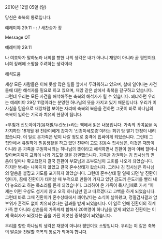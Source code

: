 2010년 12월 05일 (일)

당신은 축복의 통로입니다.



예레미야 29:11 - : / 새찬송가  장


Message QT


예레미야 29:11

나 여호와가 말하노라 너희를 향한 나의 생각은 내가 아나니 재앙이 아니라 곧 평안이요 너희 장래에 소망을 주려하는 생각이라

해석도움





세상 모든 사람들은 이해 못할 많은 일들 앞에서 두려워하고 있으며, 삶에 일어나는 사건들에 대한 해석자를 필요로 하고 있으며, 재앙 같은 삶에서 축복을 갈구하고 있습니다. 
그런데 우리는 모든 사건을 해석해주는 축복의 해석자가 될 수 있습니다. 왜냐하면 우리는 예레미야 29장 11절이라는 분명한 하나님의 뜻을 가지고 있기 때문입니다. 우리가 이 사실을 믿음으로 재앙처럼 보이는 자리에 축복의 복음을 전하면 그곳이 바로 하나님의 축복이 임하는 기적과 치유의 현장이 됩니다. 

<부침개 전도이야기(유재필/두란노)>라는 책에서 읽은 내용입니다. 가족의 귀여움을 독차지하던 18개월 된 진환이에게 갑자기 ‘신경아세포종’이라는 희귀 암 말기 판정이 내려졌습니다. 이 일로 온가족은 넋이 나갈 정도로 충격에 휩싸이게 되었습니다. 그런데 그 집안에서 유일하게 믿음생활을 하고 있던 진환이 고모 김동숙 집사님은, 이것은 재앙이 아니라 온 가족을 구원하시려는 하나님의 뜻이라고 해석하면서 진환이 엄마 아빠 할머니 할아버지까지 교회에 나와 기도할 것을 강권했습니다. 가족을 강권하는 김 집사님의 믿음이 얼마나 확고했던지 결국 진환이 부모님과 조부모님이 교회를 나오게 되었습니다. 하지만 병세는 나아지지 않았고 결국 혼수상태가 왔습니다. 그러나 김 집사님은 하나님의 말씀을 붙잡고 기도를 포기하지 않았습니다. 그런데 혼수상태 팔 일째 되던 날 진환이 엄마가, 꿈에 진환이가 태어날 때 부적으로 만들어 가지고 있던 금도끼 은도끼를 빨리 내어 놓으라고 하는 목소리를 듣게 되었습니다. 그리하여 온 가족이 목사님께로 가서 “이제는 어떤 우상도 섬기지 않고 오직 하나님만 믿고 따르겠다고 고백을 하게 되었습니다. 그런데 바로 그때 진환이가 혼수상태에서 깨어났다는 소식이 날아왔고, 정밀검사결과 암 부위가 흔적도 없이 치유되었다는 결과를 받게 되었습니다. 이 일로 인해 진환이의 직계가족 뿐 아니라 삼촌들의 가족까지 합해서 20여명이 하나님을 믿게 되었고 진환이는 이제 목회자가 되겠다는 꿈을 가진 어엿한 중학생이 되었습니다.    

우리를 향한 하나님의 생각은 재앙이 아니라 평안이요 소망입니다. 
우리는 이 같은 축복의 말씀을 전달할 축복의 통로가 되어야 합니다.